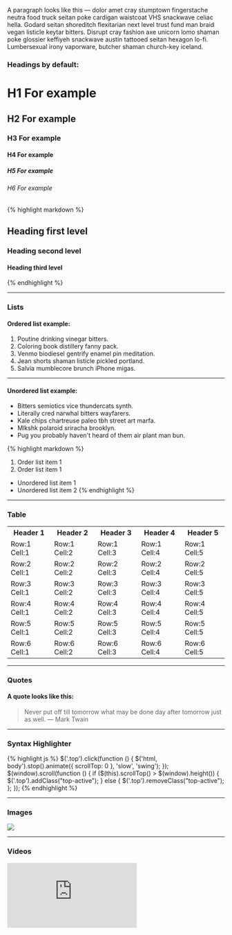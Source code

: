 A paragraph looks like this — dolor amet cray stumptown fingerstache neutra food truck seitan poke cardigan waistcoat VHS snackwave celiac hella. Godard seitan shoreditch flexitarian next level trust fund man braid vegan listicle keytar bitters. Disrupt cray fashion axe unicorn lomo shaman poke glossier keffiyeh snackwave austin tattooed seitan hexagon lo-fi. Lumbersexual irony vaporware, butcher shaman church-key iceland.

### Headings by default:

# H1 For example
## H2 For example
### H3 For example
#### H4 For example
##### H5 For example
###### H6 For example

{% highlight markdown %}
## Heading first level
### Heading second level
#### Heading third level
{% endhighlight %}

***

### Lists

#### Ordered list example:

1. Poutine drinking vinegar bitters.
2. Coloring book distillery fanny pack.
3. Venmo biodiesel gentrify enamel pin meditation.
4. Jean shorts shaman listicle pickled portland.
5. Salvia mumblecore brunch iPhone migas.

***

#### Unordered list example:

* Bitters semiotics vice thundercats synth.
* Literally cred narwhal bitters wayfarers.
* Kale chips chartreuse paleo tbh street art marfa.
* Mlkshk polaroid sriracha brooklyn.
* Pug you probably haven't heard of them air plant man bun.

{% highlight markdown %}
1. Order list item 1
2. Order list item 1

* Unordered list item 1
* Unordered list item 2
{% endhighlight %}

***

### Table

<div class="table-container">
  <table>
    <tr><th>Header 1</th><th>Header 2</th><th>Header 3</th><th>Header 4</th><th>Header 5</th></tr>
    <tr><td>Row:1 Cell:1</td><td>Row:1 Cell:2</td><td>Row:1 Cell:3</td><td>Row:1 Cell:4</td><td>Row:1 Cell:5</td></tr>
    <tr><td>Row:2 Cell:1</td><td>Row:2 Cell:2</td><td>Row:2 Cell:3</td><td>Row:2 Cell:4</td><td>Row:2 Cell:5</td></tr>
    <tr><td>Row:3 Cell:1</td><td>Row:3 Cell:2</td><td>Row:3 Cell:3</td><td>Row:3 Cell:4</td><td>Row:3 Cell:5</td></tr>
    <tr><td>Row:4 Cell:1</td><td>Row:4 Cell:2</td><td>Row:4 Cell:3</td><td>Row:4 Cell:4</td><td>Row:4 Cell:5</td></tr>
    <tr><td>Row:5 Cell:1</td><td>Row:5 Cell:2</td><td>Row:5 Cell:3</td><td>Row:5 Cell:4</td><td>Row:5 Cell:5</td></tr>
    <tr><td>Row:6 Cell:1</td><td>Row:6 Cell:2</td><td>Row:6 Cell:3</td><td>Row:6 Cell:4</td><td>Row:6 Cell:5</td></tr>
  </table>
</div>

***

### Quotes

#### A quote looks like this:

> Never put off till tomorrow what may be done day after tomorrow just as well. — Mark Twain

***

### Syntax Highlighter

{% highlight js %}
  $('.top').click(function () {
    $('html, body').stop().animate({ scrollTop: 0 }, 'slow', 'swing');
  });
  $(window).scroll(function () {
    if ($(this).scrollTop() > $(window).height()) {
      $('.top').addClass("top-active");
    } else {
      $('.top').removeClass("top-active");
    };
  });
{% endhighlight %}

***

### Images

![]({{site.baseurl}}/img/03.jpg)

***

### Videos

<iframe src="https://www.youtube.com/embed/iWowJBRMtpc" frameborder="0" allowfullscreen></iframe>

